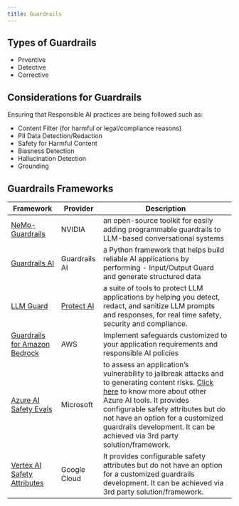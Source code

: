 ```yaml
---
title: Guardrails
---
```


## Types of Guardrails

- Prventive
- Detective
- Corrective

## Considerations for Guardrails

Ensuring that Responsible AI practices are being followed such as:
- Content Filter (for harmful or legal/compliance reasons)
- PII Data Detection/Redaction
- Safety for Harmful Content
- Biasness Detection
- Hallucination Detection
- Grounding

## Guardrails Frameworks

| Framework | Provider | Description |
| -----|------|-------|
| [NeMo-Guardrails](https://github.com/NVIDIA/NeMo-Guardrails) | NVIDIA | an open-source toolkit for easily adding programmable guardrails to LLM-based conversational systems |
| [Guardrails AI](https://github.com/guardrails-ai/guardrails) | Guardrails AI | a Python framework that helps build reliable AI applications by performing -  Input/Output Guard and generate structured data |
| [LLM Guard](https://llm-guard.com/) | [Protect AI](https://protectai.com/) | a suite of tools to protect LLM applications by helping you detect, redact, and sanitize LLM prompts and responses, for real time safety, security and compliance. |
| [Guardrails for Amazon Bedrock](https://aws.amazon.com/bedrock/guardrails/) | AWS | Implement safeguards customized to your application requirements and responsible AI policies |
| [Azure AI Safety Evals](https://learn.microsoft.com/en-us/azure/ai-studio/concepts/evaluation-approach-gen-ai) | Microsoft | to assess an application’s vulnerability to jailbreak attacks and to generating content risks. [Click here](https://azure.microsoft.com/en-us/blog/announcing-new-tools-in-azure-ai-to-help-you-build-more-secure-and-trustworthy-generative-ai-applications/) to know more about other Azure AI tools. It provides configurable safety attributes but do not have an option for a customized guardrails development. It can be achieved via 3rd party solution/framework.|
| [Vertex AI Safety Attributes](https://cloud.google.com/vertex-ai/generative-ai/docs/multimodal/configure-safety-attributes) | Google Cloud | It provides configurable safety attributes but do not have an option for a customized guardrails development. It can be achieved via 3rd party solution/framework. |
